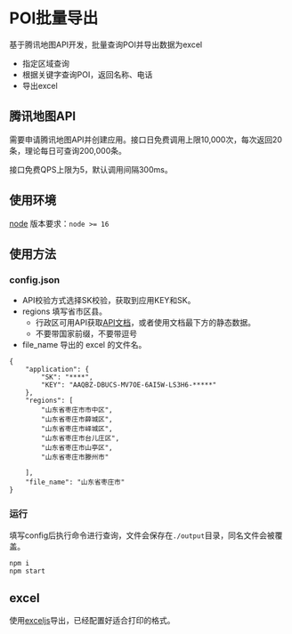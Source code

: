 # POI批量导出

基于腾讯地图API开发，批量查询POI并导出数据为excel

- 指定区域查询
- 根据关键字查询POI，返回名称、电话
- 导出excel

## 腾讯地图API
需要申请腾讯地图API并创建应用。接口日免费调用上限10,000次，每次返回20条，理论每日可查询200,000条。

接口免费QPS上限为5，默认调用间隔300ms。

## 使用环境

[node](https://nodejs.org/en/) 版本要求：`node >= 16`

## 使用方法

### config.json

- API校验方式选择SK校验，获取到应用KEY和SK。
- regions 填写省市区县。
  - 行政区可用API获取[API文档](https://lbs.qq.com/service/webService/webServiceGuide/webServiceDistrict)，或者使用文档最下方的静态数据。
  - 不要带国家前缀，不要带逗号
- file_name 导出的 excel 的文件名。


```
{
    "application": {
        "SK": "****",
        "KEY": "AAQBZ-DBUCS-MV7OE-6AI5W-LS3H6-*****"
    },
    "regions": [
        "山东省枣庄市市中区",
        "山东省枣庄市薛城区",
        "山东省枣庄市峄城区",
        "山东省枣庄市台儿庄区",
        "山东省枣庄市山亭区",
        "山东省枣庄市滕州市"

    ],
    "file_name": "山东省枣庄市"
}
```

### 运行
填写config后执行命令进行查询，文件会保存在`./output`目录，同名文件会被覆盖。

``` shell
npm i
npm start
```


## excel

使用[exceljs](https://github.com/exceljs/exceljs/blob/master/README_zh.md#exceljs)导出，已经配置好适合打印的格式。